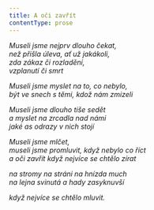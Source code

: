 ```yaml
---
title: A oči zavřít
contentType: prose
---
```


_Museli jsme nejprv dlouho čekat,  
než přišla úleva, ať už jakákoli,  
zda zákaz či rozladění,  
vzplanutí či smrt_

_Museli jsme myslet na to, co nebylo,  
být ve snech s těmi, kdož nám zmizeli_

_Museli jsme dlouho tiše sedět  
a myslet na zrcadla nad námi  
jaké as odrazy v nich stojí_

_Museli jsme mlčet,  
museli jsme promluvit, když nebylo co říct  
a oči zavřít když nejvíce se chtělo zírat_

_na stromy na stráni na hnízda much  
na lejna svinutá a hady zasyknuvší_

_když nejvíce se chtělo mluvit._
